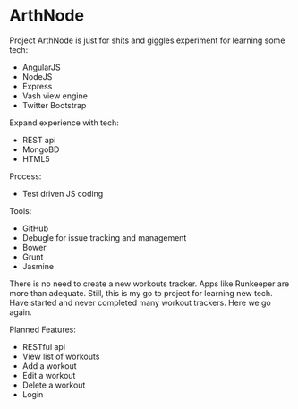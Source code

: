 ArthNode
========

Project ArthNode is just for shits and giggles experiment for learning some tech:

- AngularJS
- NodeJS
- Express
- Vash view engine
- Twitter Bootstrap

Expand experience with tech:

- REST api
- MongoBD
- HTML5

Process:

- Test driven JS coding

Tools:

- GitHub
- Debugle for issue tracking and management
- Bower
- Grunt 
- Jasmine

There is no need to create a new workouts tracker.  Apps like Runkeeper are more than adequate.  Still, this is my go to project for learning new tech.  Have started and never completed many workout trackers.  Here we go again.

Planned Features:

- RESTful api
- View list of workouts
- Add a workout
- Edit a workout
- Delete a workout
- Login
